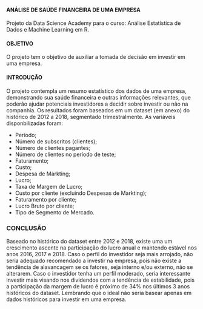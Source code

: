 #### ANÁLISE DE SAÚDE FINANCEIRA DE UMA EMPRESA
Projeto da Data Science Academy para o curso: Análise Estatística de Dados e Machine Learning em R.

#### OBJETIVO
O projeto tem o objetivo de auxiliar a tomada de decisão em investir em uma empresa.

#### INTRODUÇÃO
O projeto contempla um resumo estatístico dos dados de uma empresa, demonstrando sua saúde financeira e outras informações relevantes, que poderão ajudar potenciais investidores a decidir sobre investir ou não na companhia. Os resultados foram baseados em um dataset (em anexo) do histórico de 2012 a 2018, segmentado trimestralmente. As variáveis disponbilizadas foram:
* Período;
* Número de subscritos (clientes);
* Número de clientes pagantes;
* Número de clientes no período de teste;
* Faturamento;
* Custo;
* Despesa de Markting;
* Lucro;
* Taxa de Margem de Lucro;
* Custo por cliente (excluindo Despesas de Markting);
* Faturamento por cliente;
* Lucro Bruto por cliente;
* Tipo de Segmento de Mercado.

### CONCLUSÃO
Baseado no histórico do dataset entre 2012 e 2018, existe uma um crescimento ascente na participação do lucro anual e mantendo estável nos anos 2016, 2017 e 2018. Caso o perfil do investidor seja mais arrojado, não seria adequado recomendado a investir na empresa, pois não existe a tendência de alavancagem se os fatores, seja interno e/ou externo, não se alterarem. Caso o investidor tenha um perfil moderado, seria interessante investir mais visando nos dividendos com a tendência de estabilidade, pois a participação da margem de lucro é próximo de 34% nos últimos 3 anos históricos do dataset. Lembrando que o ideal não seria basear apenas em dados históricos para investir em uma empresa.

